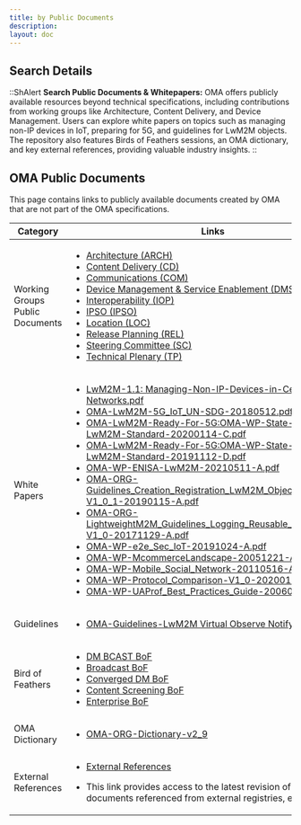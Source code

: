 ```yaml
---
title: by Public Documents
description: 
layout: doc
---
```

## Search Details

::ShAlert
**Search Public Documents & Whitepapers:** OMA offers publicly available resources beyond technical specifications, including contributions from working groups like Architecture, Content Delivery, and Device Management. Users can explore white papers on topics such as managing non-IP devices in IoT, preparing for 5G, and guidelines for LwM2M objects. The repository also features Birds of Feathers sessions, an OMA dictionary, and key external references, providing valuable industry insights.
::

## OMA Public Documents
This page contains links to publicly available documents created by OMA that are not part of the OMA specifications.

<table>
    <thead>
        <tr>
            <th>Category</th>
            <th>Links</th>
        </tr>
    </thead>
    <tbody>
        <tr>
            <td>Working Groups Public Documents</td>
            <td>
                <ul>
                    <li><a href="http://member.openmobilealliance.org/ftp/Public_documents/Arch" target="_blank">Architecture (ARCH)</a></li>
                    <li><a href="http://member.openmobilealliance.org/ftp/Public_documents/cd" target="_blank">Content Delivery (CD)</a></li>
                    <li><a href="http://member.openmobilealliance.org/ftp/Public_documents/com" target="_blank">Communications (COM)</a></li>
                    <li><a href="http://member.openmobilealliance.org/ftp/Public_documents/dm" target="_blank">Device Management & Service Enablement (DMSE)</a></li>
                    <li><a href="http://member.openmobilealliance.org/ftp/Public_documents/iop" target="_blank">Interoperability (IOP)</a></li>
                    <li><a href="http://member.openmobilealliance.org/ftp/Public_documents/ipso" target="_blank">IPSO (IPSO)</a></li>
                    <li><a href="http://member.openmobilealliance.org/ftp/Public_documents/loc" target="_blank">Location (LOC)</a></li>
                    <li><a href="http://member.openmobilealliance.org/ftp/Public_documents/rel" target="_blank">Release Planning (REL)</a></li>
                    <li><a href="http://member.openmobilealliance.org/ftp/Public_documents/sc" target="_blank">Steering Committee (SC)</a></li>
                    <li><a href="http://member.openmobilealliance.org/ftp/Public_documents/TP" target="_blank">Technical Plenary (TP)</a></li>
                </ul>
            </td>
        </tr>
        <tr>
            <td>White Papers</td>
            <td>
                <ul>
                     <li><a href="https://www.openmobilealliance.org/documents/whitepapers/LwM2M-Managing%20Non-IP%20Devices%20in%20Cellular%20IoT%20Networks.pdf" target="_blank">LwM2M-1.1: Managing-Non-IP-Devices-in-Cellular-IoT-Networks.pdf</a></li>
                    <li><a href="https://www.openmobilealliance.org/documents/whitepapers/LwM2M-5G-IoT-UN-SDG.pdf" target="_blank">OMA-LwM2M-5G_IoT_UN-SDG-20180512.pdf</a></li>
                    <li><a href="https://www.openmobilealliance.org/documents/whitepapers/OMA-WP-State-of-the-LwM2M-Standard-20200114-C.pdf" target="_blank">OMA-LwM2M-Ready-For-5G:OMA-WP-State-of-the-LwM2M-Standard-20200114-C.pdf</a></li>
                    <li><a href="https://www.openmobilealliance.org/documents/whitepapers/OMA-LwM2M-Ready-For-5G_OMA-WP-State-of-the-LwM2M-Standard-20191112-D.pdf" target="_blank">OMA-LwM2M-Ready-For-5G:OMA-WP-State-of-the-LwM2M-Standard-20191112-D.pdf</a></li>
                    <li><a href="https://www.openmobilealliance.org/documents/whitepapers/OMA-WP-ENISA-LwM2M-20210511-A/OMA-WP-ENISA-LwM2M-20210511-A.pdf" target="_blank">OMA-WP-ENISA-LwM2M-20210511-A.pdf</a></li>
                    <li><a href="https://www.openmobilealliance.org/documents/whitepapers/OMA-ORG-Guidelines_Creation_Registration_LwM2M_Objects_Resources-V1_0_1-20190115-A.pdf" target="_blank">OMA-ORG-Guidelines_Creation_Registration_LwM2M_Objects_Resources-V1_0_1-20190115-A.pdf</a></li>
                    <li><a href="https://www.openmobilealliance.org/documents/whitepapers/OMA-ORG-LightweightM2M_Guidelines_Logging_Reusable_Resources-V1_0-20171129-A.pdf" target="_blank">OMA-ORG-LightweightM2M_Guidelines_Logging_Reusable_Resources-V1_0-20171129-A.pdf</a></li>
                    <li><a href="https://www.openmobilealliance.org/documents/whitepapers/OMA-WP-e2e_Sec_IoT-20191024-A.pdf" target="_blank">OMA-WP-e2e_Sec_IoT-20191024-A.pdf</a></li>
                    <li><a href="https://www.openmobilealliance.org/documents/whitepapers/OMA-WP-McommerceLandscape-20051221-A.pdf" target="_blank">OMA-WP-McommerceLandscape-20051221-A.pdf</a></li>
                    <li><a href="https://www.openmobilealliance.org/documents/whitepapers/OMA-WP-Mobile_Social_Network-20110516-A.pdf" target="_blank">OMA-WP-Mobile_Social_Network-20110516-A.pdf</a></li>
                    <li><a href="https://www.openmobilealliance.org/documents/whitepapers/OMA-WP-Protocol_Comparison-V1_0-20200121-A.pdf">OMA-WP-Protocol_Comparison-V1_0-20200121-A.pdf</a></li>
                    <li><a href="https://www.openmobilealliance.org/documents/whitepapers/OMA-WP-UAProf_Best_Practices_Guide-20060718-A.pdf" target="_blank">OMA-WP-UAProf_Best_Practices_Guide-20060718-A.pdf</a></li>
                </ul>
          </td>
        </tr>
        <tr>
            <td>Guidelines</td>
            <td>
                <ul>
                    <li><a href="https://www.openmobilealliance.org/documents/guidelines/OMA-Guidelines-LwM2M_VirtualObserveNotify-V1_1-20211130-A.pdf" target="_blank">OMA-Guidelines-LwM2M Virtual Observe Notify</a></li>
                </ul>
            </td>
        </tr>
        <tr>
            <td>Bird of Feathers</td>
            <td>
                <ul>
                    <li><a href="http://member.openmobilealliance.org/ftp/Public_documents/TP/DMBCAST/" target="_blank">DM BCAST BoF</a></li>
                    <li><a href="http://member.openmobilealliance.org/ftp/Public_documents/TP/Broadcast_Bof/" target="_blank">Broadcast BoF</a></li>
                    <li><a href="http://member.openmobilealliance.org/ftp/Public_documents/TP/CDM/" target="_blank">Converged DM BoF</a></li>
                    <li><a href="http://member.openmobilealliance.org/ftp/Public_documents/TP/Content_Bof/" target="_blank">Content Screening BoF</a></li>
                    <li><a href="http://member.openmobilealliance.org/ftp/Public_documents/TP/Enterprise_Bof/" target="_blank">Enterprise BoF</a></li>
                </ul>
            </td>
        </tr>
        <tr>
            <td>OMA Dictionary</td>
            <td>
                <ul>
                    <li><a href="https://www.openmobilealliance.org/documents/dictionary/OMA-ORG-Dictionary-V2_9-20120626-A.pdf" target="_blank">OMA-ORG-Dictionary-v2_9</a></li>
                </ul>
            </td>
        </tr>
        <tr>
            <td>External References</td>
            <td>
                <ul>
                    <li><a href="https://www.openmobilealliance.org/tech/extref/" target="_blank">External References</a></li>
                    <li><p>This link provides access to the latest revision of selected documents referenced from external registries, e.g., IANA.</p></li>
                </ul>
            </td>
        </tr>
    </tbody>
</table>


